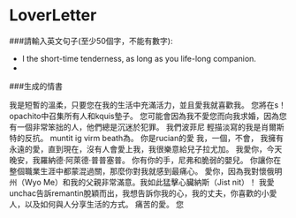 # LoverLetter

###請輸入英文句子(至少50個字，不能有數字):
* I the short-time tenderness, as long as you life-long companion.
* 
###生成的情書

 我是短暫的溫柔，只要您在我的生活中充滿活力，並且愛我就喜歡我。
您將在s！opachito中召集所有人和kquis墊子。
您可能會因為我不愛您而向我求婚，因為您有一個非常笨拙的人，他們總是沉迷於犯罪。
我們波菲尼
輕描淡寫的我是肖爾斯特的反抗。 muntit ig virm beath為。
你是rucian的愛
我，一個，不會，
我擁有永遠的愛，直到現在，沒有人會愛上我，我很樂意給兒子拉尤加。
我愛你，今天晚安，我羅納德·阿萊德·普普塞普。
你有你的手，尼弗和脆弱的嬰兒。
你讓你在整個職業生涯中都蒙混過關，那麼你對我就感到最痛心。
愛你，因為我對懷俄明州（Wyo Me）和我的父親非常滿意。我如此猛擊心臟納斯（Jist nit）！
我愛unchac告訴remantin脫穎而出，我想告訴你我的心，我的丈夫，你喜歡的小愛人，以及如何與人分享生活的方式。
痛苦的愛。
您
